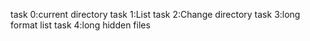 task 0:current directory
task 1:List
task 2:Change directory
task 3:long format list
task 4:long hidden files
